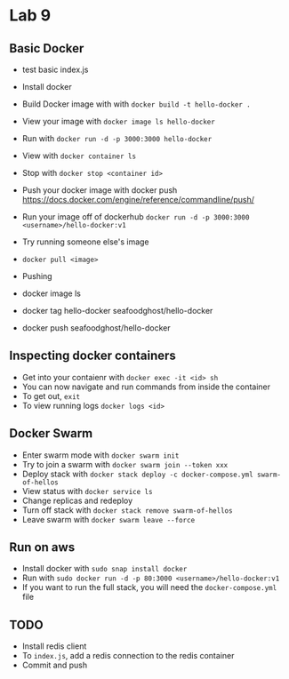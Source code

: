 # Lab 9

## Basic Docker
- test basic index.js
- Install docker
- Build Docker image with  with `docker build -t hello-docker .`
- View your image with `docker image ls hello-docker`
- Run with `docker run -d -p 3000:3000 hello-docker` 
- View with `docker container ls`
- Stop with `docker stop <container id>`
- Push your docker image with docker push https://docs.docker.com/engine/reference/commandline/push/
- Run your image off of dockerhub `docker run -d -p 3000:3000 <username>/hello-docker:v1`
- Try running someone else's image
- `docker pull <image>`

- Pushing
- docker image ls
- docker tag hello-docker seafoodghost/hello-docker
- docker push seafoodghost/hello-docker

## Inspecting docker containers
- Get into your contaienr with `docker exec -it <id> sh`
- You can now navigate and run commands from inside the container
- To get out, `exit`
- To view running logs `docker logs <id>`

## Docker Swarm
- Enter swarm mode with `docker swarm init`
- Try to join a swarm with `docker swarm join --token xxx`
- Deploy stack with `docker stack deploy -c docker-compose.yml swarm-of-hellos`
- View status with `docker service ls`
- Change replicas and redeploy
- Turn off stack with `docker stack remove swarm-of-hellos`
- Leave swarm with `docker swarm leave --force`

## Run on aws
- Install docker with `sudo snap install docker`
- Run with `sudo docker run -d -p 80:3000 <username>/hello-docker:v1`
- If you want to run the full stack, you will need the `docker-compose.yml` file

## TODO
- Install redis client
- To `index.js`, add a redis connection to the redis container
- Commit and push